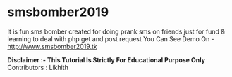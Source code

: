 # smsbomber2019
It is fun sms bomber created for doing prank sms on friends just for fund &amp; learning to deal with  php get and post request 
You Can See Demo On - http://www.smsbomber2019.tk
<br>

<b>Disclaimer :- This Tutorial Is Strictly For Educational Purpose Only </b>
Contributors : Likhith

